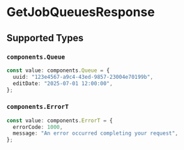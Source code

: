 # GetJobQueuesResponse


## Supported Types

### `components.Queue`

```typescript
const value: components.Queue = {
  uuid: "123e4567-a9c4-43ed-9857-23004e70199b",
  editDate: "2025-07-01 12:00:00",
};
```

### `components.ErrorT`

```typescript
const value: components.ErrorT = {
  errorCode: 1000,
  message: "An error occurred completing your request",
};
```


